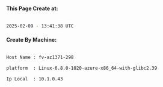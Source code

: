 
   
#### This Page Create at:

```bash

2025-02-09 - 13:41:38 UTC

```

#### Create By Machine:

```bash

Host Name : fv-az1371-298

platform  : Linux-6.8.0-1020-azure-x86_64-with-glibc2.39

Ip Local  : 10.1.0.43

```


